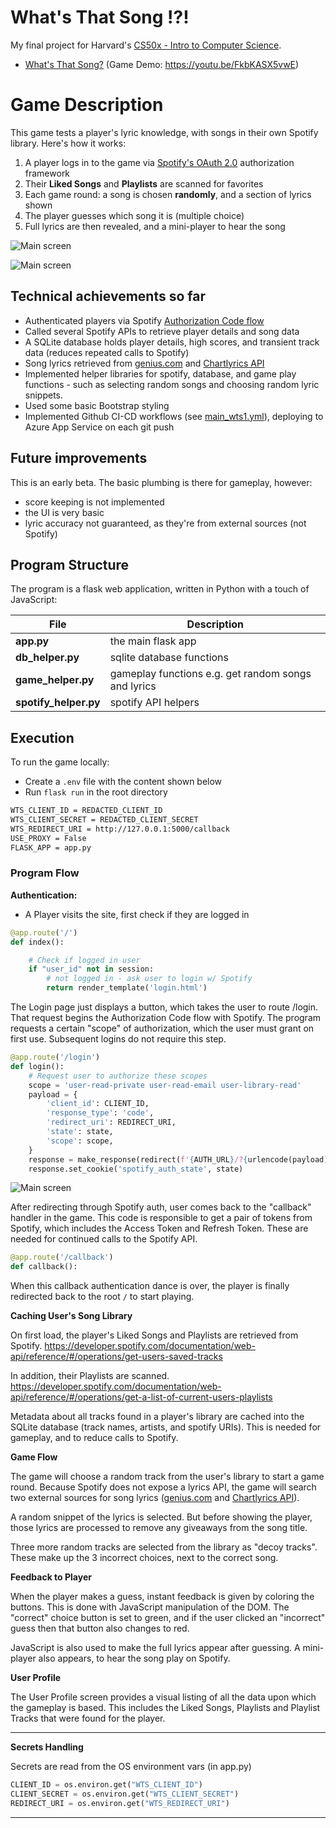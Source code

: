 # What's That Song !?!

My final project for Harvard's [CS50x - Intro to Computer Science](https://cs50.harvard.edu/x/2022/).


- [What's That Song?](https://youtu.be/FkbKASX5vwE) (Game Demo: https://youtu.be/FkbKASX5vwE)


# Game Description

This game tests a player's lyric knowledge, with songs in their own Spotify library. Here's how it works:

1. A player logs in to the game via [Spotify's OAuth 2.0](https://developer.spotify.com/documentation/general/guides/authorization/) authorization framework
2. Their **Liked Songs** and **Playlists** are scanned for favorites
3. Each game round: a song is chosen **randomly**, and a section of lyrics shown
4. The player guesses which song it is (multiple choice)
5. Full lyrics are then revealed, and a mini-player to hear the song

![Main screen](static/screen01.png)

![Main screen](static/screen02.png)


## Technical achievements so far

- Authenticated players via Spotify [Authorization Code flow](https://developer.spotify.com/documentation/general/guides/authorization/code-flow/)
- Called several Spotify APIs to retrieve player details and song data
- A SQLite database holds player details, high scores, and transient track data (reduces repeated calls to Spotify)
- Song lyrics retrieved from [genius.com](https://genius.com/) and [Chartlyrics API](http://www.chartlyrics.com/api.aspx)
- Implemented helper libraries for spotify, database, and game play functions - such as selecting random songs and choosing random lyric snippets.
- Used some basic Bootstrap styling
- Implemented Github CI-CD workflows (see [main_wts1.yml](.github/workflows/main_wts1.yml)), deploying to Azure App Service on each git push


## Future improvements

This is an early beta. The basic plumbing is there for gameplay, however:
- score keeping is not implemented
- the UI is very basic
- lyric accuracy not guaranteed, as they're from external sources (not Spotify)


## Program Structure

The program is a flask web application, written in Python with a touch of JavaScript:

| File                  | Description |
| --------------------- | ----------- |
| **app.py**            | the main flask app |
| **db_helper.py**      | sqlite database functions |
| **game_helper.py**    | gameplay functions e.g. get random songs and lyrics |
| **spotify_helper.py** | spotify API helpers |


## Execution

To run the game locally:

- Create a `.env` file with the content shown below
- Run `flask run` in the root directory

```bash
WTS_CLIENT_ID = REDACTED_CLIENT_ID
WTS_CLIENT_SECRET = REDACTED_CLIENT_SECRET
WTS_REDIRECT_URI = http://127.0.0.1:5000/callback
USE_PROXY = False
FLASK_APP = app.py
```


### Program Flow

**Authentication:**

- A Player visits the site, first check if they are logged in

```python
@app.route('/')
def index():

    # Check if logged in user
    if "user_id" not in session:
        # not logged in - ask user to login w/ Spotify
        return render_template('login.html')
```

The Login page just displays a button, which takes the user to route /login. That request begins the Authorization Code flow with Spotify.
The program requests a certain "scope" of authorization, which the user must grant on first use.
Subsequent logins do not require this step.
```python
@app.route('/login')
def login():
    # Request user to authorize these scopes
    scope = 'user-read-private user-read-email user-library-read'
    payload = {
        'client_id': CLIENT_ID,
        'response_type': 'code',
        'redirect_uri': REDIRECT_URI,
        'state': state,
        'scope': scope,
    }
    response = make_response(redirect(f'{AUTH_URL}/?{urlencode(payload)}'))
    response.set_cookie('spotify_auth_state', state)
```

![Main screen](static/screenauth.png)

After redirecting through Spotify auth, user comes back to the "callback" handler in the game. This code is responsible to get a pair of tokens from Spotify, which includes the Access Token and Refresh Token. These are needed for continued calls to the Spotify API.

```python
@app.route('/callback')
def callback():
```

When this callback authentication dance is over, the player is finally redirected back to the root `/` to start playing.


**Caching User's Song Library**

On first load, the player's Liked Songs and Playlists are retrieved from Spotify.
https://developer.spotify.com/documentation/web-api/reference/#/operations/get-users-saved-tracks

In addition, their Playlists are scanned.
https://developer.spotify.com/documentation/web-api/reference/#/operations/get-a-list-of-current-users-playlists

Metadata about all tracks found in a player's library are cached into the SQLite database (track names, artists, and spotify URIs). This is needed for gameplay, and to reduce calls to Spotify.


**Game Flow**

The game will choose a random track from the user's library to start a game round.
Because Spotify does not expose a lyrics API, the game will search two external sources for song lyrics ([genius.com](https://genius.com/) and [Chartlyrics API](http://www.chartlyrics.com/api.aspx)).

A random snippet of the lyrics is selected. But before showing the player, those lyrics are processed to remove any giveaways from the song title.

Three more random tracks are selected from the library as "decoy tracks".  These make up the 3 incorrect choices, next to the correct song.


**Feedback to Player**

When the player makes a guess, instant feedback is given by coloring the buttons.  This is done with JavaScript manipulation of the DOM.  The "correct" choice button is set to green, and if the user clicked an "incorrect" guess then that button also changes to red.

JavaScript is also used to make the full lyrics appear after guessing. A mini-player also appears, to hear the song play on Spotify.


**User Profile**

The User Profile screen provides a visual listing of all the data upon which the gameplay is based.  This includes the Liked Songs, Playlists and Playlist Tracks that were found for the player.

----


**Secrets Handling**

Secrets are read from the OS environment vars (in app.py)

```python
CLIENT_ID = os.environ.get("WTS_CLIENT_ID")
CLIENT_SECRET = os.environ.get("WTS_CLIENT_SECRET")
REDIRECT_URI = os.environ.get("WTS_REDIRECT_URI")
```

----

